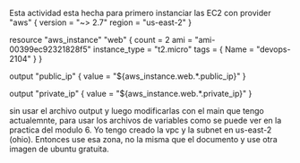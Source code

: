 Esta actividad esta hecha para primero instanciar las EC2 con
provider "aws" {
  version = "~> 2.7"
  region  = "us-east-2"
}

resource "aws_instance" "web" {
  count = 2
  ami = "ami-00399ec92321828f5"
  instance_type = "t2.micro"
  tags = {
    Name = "devops-2104"
  }
}

output "public_ip" {
  value = "${aws_instance.web.*.public_ip}"
}

output "private_ip" {
  value = "${aws_instance.web.*.private_ip}"
}

sin usar el archivo output y luego modificarlas con el main que tengo actualemnte, para usar los archivos de variables como se puede ver en la practica del modulo 6. Yo tengo creado la vpc y la subnet en us-east-2 (ohio). Entonces use esa zona, no la misma que el documento y use otra imagen de ubuntu gratuita.
